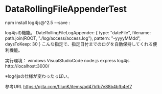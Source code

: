 # DataRollingFileAppenderTest

npm install log4js@^2.5 --save
:

log4jsの機能。 
    DateRollingFileLogAppender: { 
      type: "dateFile", 
      filename: path.join(ROOT, "./log/access/access.log"), 
      pattern: "-yyyyMMdd", 
      daysToKeep: 30 
    } 
こんな指定で、指定日付までのログを自動保持してくれる便利機能。 
 
実行環境：
windows
VisualStudioCode
node.js
express
log4js
http://localhost:3000/


※log4jsの仕様が変わったっぽい。

参考URL
https://qiita.com/filunK/items/ad47bfb7e88b4bfb4ef7
